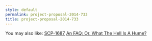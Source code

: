 ```yaml
---
style: default
permalink: project-proposal-2014-733
title: project-proposal-2014-733
---
```

You may also like:
[SCP-1687](http://scp-wiki.net/scp-1687)
[An FAQ; Or, What The Hell Is A Hume?](http://scp-wiki.net/and-this-one-explains-humes)